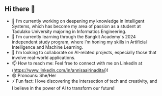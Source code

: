 ## Hi there 👋

- 🔭 I’m currently working on deepening my knowledge in Intelligent Systems, which has become my area of passion as a student at Tadulako University majoring in Informatics Engineering.
- 🌱 I’m currently learning through the Bangkit Academy's 2024 independent study program, where I’m honing my skills in Artificial Intelligence and Machine Learning.
- 👯 I’m looking to collaborate on AI-related projects, especially those that involve real-world applications.
- 📫 How to reach me: Feel free to connect with me on LinkedIn at (https://www.linkedin.com/in/annisaairinadita/)!
- 😄 Pronouns: She/Her
- ⚡ Fun fact: I love discovering the intersection of tech and creativity, and I believe in the power of AI to transform our future!
